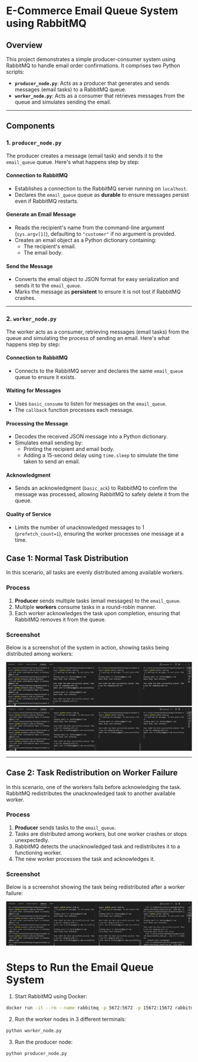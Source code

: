 # E-Commerce Email Queue System using RabbitMQ

## Overview
This project demonstrates a simple producer-consumer system using RabbitMQ to handle email order confirmations. It comprises two Python scripts:

- **`producer_node.py`**: Acts as a producer that generates and sends messages (email tasks) to a RabbitMQ queue.
- **`worker_node.py`**: Acts as a consumer that retrieves messages from the queue and simulates sending the email.

---

## Components

### 1. `producer_node.py`
The producer creates a message (email task) and sends it to the `email_queue` queue. Here's what happens step by step:

#### **Connection to RabbitMQ**
- Establishes a connection to the RabbitMQ server running on `localhost`.
- Declares the `email_queue` queue as **durable** to ensure messages persist even if RabbitMQ restarts.

#### **Generate an Email Message**
- Reads the recipient's name from the command-line argument (`sys.argv[1]`), defaulting to `"customer"` if no argument is provided.
- Creates an email object as a Python dictionary containing:
  - The recipient's email.
  - The email body.

#### **Send the Message**
- Converts the email object to JSON format for easy serialization and sends it to the `email_queue`.
- Marks the message as **persistent** to ensure it is not lost if RabbitMQ crashes.

---

### 2. `worker_node.py`
The worker acts as a consumer, retrieving messages (email tasks) from the queue and simulating the process of sending an email. Here's what happens step by step:

#### **Connection to RabbitMQ**
- Connects to the RabbitMQ server and declares the same `email_queue` queue to ensure it exists.

#### **Waiting for Messages**
- Uses `basic_consume` to listen for messages on the `email_queue`.
- The `callback` function processes each message.

#### **Processing the Message**
- Decodes the received JSON message into a Python dictionary.
- Simulates email sending by:
  - Printing the recipient and email body.
  - Adding a 15-second delay using `time.sleep` to simulate the time taken to send an email.

#### **Acknowledgment**
- Sends an acknowledgment (`basic_ack`) to RabbitMQ to confirm the message was processed, allowing RabbitMQ to safely delete it from the queue.

#### **Quality of Service**
- Limits the number of unacknowledged messages to 1 (`prefetch_count=1`), ensuring the worker processes one message at a time.

## Case 1: Normal Task Distribution
In this scenario, all tasks are evenly distributed among available workers. 

### Process
1. **Producer** sends multiple tasks (email messages) to the `email_queue`.
2. Multiple **workers** consume tasks in a round-robin manner.
3. Each worker acknowledges the task upon completion, ensuring that RabbitMQ removes it from the queue.

### Screenshot
Below is a screenshot of the system in action, showing tasks being distributed among workers:

![Normal Task Distribution](screenshots/case1_beginning.png)
![Normal Task Distribution](screenshots/case1_end.png)

---

## Case 2: Task Redistribution on Worker Failure
In this scenario, one of the workers fails before acknowledging the task. RabbitMQ redistributes the unacknowledged task to another available worker.

### Process
1. **Producer** sends tasks to the `email_queue`.
2. Tasks are distributed among workers, but one worker crashes or stops unexpectedly.
3. RabbitMQ detects the unacknowledged task and redistributes it to a functioning worker.
4. The new worker processes the task and acknowledges it.

### Screenshot
Below is a screenshot showing the task being redistributed after a worker failure:

![Task Redistribution](screenshots/case2.png)

# Steps to Run the Email Queue System

1. Start RabbitMQ using Docker:

```bash
docker run -it --rm --name rabbitmq -p 5672:5672 -p 15672:15672 rabbitmq:4.0-management
```

2. Run the worker nodes in 3 different terminals:

```bash
python worker_node.py
```

3. Run the producer node:

```bash
python producer_node.py
```
